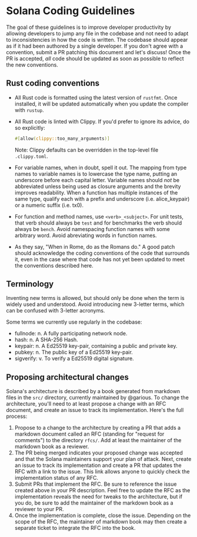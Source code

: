 Solana Coding Guidelines
===

The goal of these guidelines is to improve developer productivity by allowing developers to
jump any file in the codebase and not need to adapt to inconsistencies in how the code is
written. The codebase should appear as if it had been authored by a single developer. If you
don't agree with a convention, submit a PR patching this document and let's discuss! Once
the PR is accepted, *all* code should be updated as soon as possible to reflect the new
conventions.

Rust coding conventions
---

* All Rust code is formatted using the latest version of `rustfmt`. Once installed, it will be
  updated automatically when you update the compiler with `rustup`.

* All Rust code is linted with Clippy. If you'd prefer to ignore its advice, do so explicitly:

  ```rust
  #[allow(clippy::too_many_arguments)]
  ```

  Note: Clippy defaults can be overridden in the top-level file `.clippy.toml`.

* For variable names, when in doubt, spell it out. The mapping from type names to variable names
  is to lowercase the type name, putting an underscore before each capital letter. Variable names
  should *not* be abbreviated unless being used as closure arguments and the brevity improves
  readability. When a function has multiple instances of the same type, qualify each with a
  prefix and underscore (i.e. alice_keypair) or a numeric suffix (i.e. tx0).

* For function and method names, use `<verb>_<subject>`. For unit tests, that verb should
  always be `test` and for benchmarks the verb should always be `bench`. Avoid namespacing
  function names with some arbitrary word. Avoid abreviating words in function names.

* As they say, "When in Rome, do as the Romans do." A good patch should acknowledge the coding
  conventions of the code that surrounds it, even in the case where that code has not yet been
  updated to meet the conventions described here.


Terminology
---

Inventing new terms is allowed, but should only be done when the term is widely used and
understood. Avoid introducing new 3-letter terms, which can be confused with 3-letter acronyms.

Some terms we currently use regularly in the codebase:

* fullnode: n. A fully participating network node.
* hash: n. A SHA-256 Hash.
* keypair: n. A Ed25519 key-pair, containing a public and private key.
* pubkey: n. The public key of a Ed25519 key-pair.
* sigverify: v. To verify a Ed25519 digital signature.


Proposing architectural changes
---

Solana's architecture is described by a book generated from markdown files in the `src/` directory,
currently maintained by @garious. To change the architecture, you'll need to at least propose a change
with an RFC document, and create an issue to track its implementation. Here's the full process:

1. Propose to a change to the architecture by creating a PR that adds a markdown document called an RFC
   (standing for "request for comments") to the directory `rfcs/`. Add at least the maintainer of the
   markdown book as a reviewer.
2. The PR being merged indicates your proposed change was accepted and that the Solana maintainers
   support your plan of attack. Next, create an issue to track its implementation and create a PR
   that updates the RFC with a link to the issue. This link allows anyone to quickly check the
   implementation status of any RFC.
3. Submit PRs that implement the RFC. Be sure to reference the issue created above in your PR description.
   Feel free to update the RFC as the implementation reveals the need for tweaks to the architecture,
   but if you do, be sure to add the maintainer of the markdown book as a reviewer to your PR.
4. Once the implementation is complete, close the issue. Depending on the scope of the RFC, the maintainer
   of markdown book may then create a separate ticket to integrate the RFC into the book.
